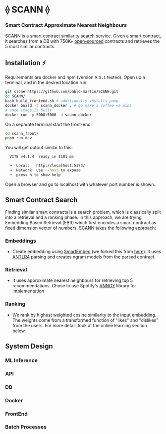 # ⟠ SCANN ⟠ 
### Smart Contract Approximate Nearest Neighbours

SCANN is a smart contract similarity search service. Given a smart contract, it searches from a DB with 750K+ [open-sourced](https://github.com/tintinweb/smart-contract-sanctuary-ethereum) contracts and retrieves the 5 most similar contracts.

## Installation ⚡️ 

Requirements are docker and npm (version `9.5.1` tested). Open up a terminal, and in the desired location run:
```bash
git clone https://github.com/pablo-martin/SCANN.git
cd SCANN/
bash build_frontend.sh # additionally installs pnmp
docker build -t scann_docker . # go make a coffee ~5 mins
# once image is built
docker run -p 5000:5000 -d scann_docker

```
On a separate terminal start the front-end:
```bash
cd scann_front/
pnpm run dev
```

You will get output similar to this:
```bash
  VITE v4.1.4  ready in 1181 ms

  ➜  Local:   http://localhost:5173/
  ➜  Network: use --host to expose
  ➜  press h to show help
```
Open a browser and go to localhost with whatever port number is shown.


## Smart Contract Search

Finding similar smart contracts is a search problem, which is classically split into a retrieval and a ranking phase. In this approach, we are trying Embedding Based Retrieval (EBR) which first encodes a smart contract as fixed dimension vector of numbers. SCANN takes the following approach:

### Embeddings
- Create embedding using [SmartEmbed](https://github.com/pablo-martin/SmartEmbed) (we forked this from [here](https://github.com/beyondacm/SmartEmbed)). It uses [ANTLR4](https://www.antlr.org/) parsing and creates ngram models from the parsed contract.  

### Retrieval
- It uses approximate nearest neighbours for retrieving top 5 recommendations. Chose to use Spotify's [ANNOY](https://github.com/spotify/annoy) library for implementation

### Ranking
- We rank by highest weighted cosine similarity to the input embedding. The weights come from a transformed function of "likes" and "dislikes" from the users. For more detail, look at the online learning section below.

## System Design

### ML Inference
### API
### DB
### Docker
### FrontEnd
### Batch Processes
